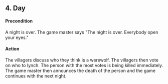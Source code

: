 ## 4. Day

#### Precondition
A night is over. The game master says "The night is over. Everybody open your eyes."

#### Action
The villagers discuss who they think is a werewolf. The villagers then vote on who to lynch. The person with the
most votes is being killed immediately. The game master then announces the death of the person and the game continues with the next night.